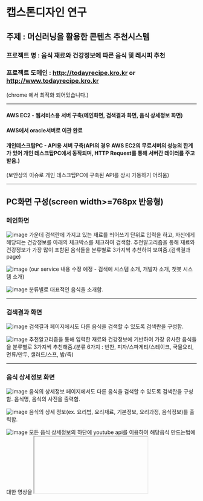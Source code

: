 # 캡스톤디자인 연구

## 주제 : 머신러닝을 활용한 콘텐츠 추천시스템
### 프로젝트 명 : 음식 재료와 건강정보에 따른 음식 및 레시피 추천

### 프로젝트 도메인 : http://todayrecipe.kro.kr or http://www.todayrecipe.kro.kr
(chrome 에서 최적화 되어있습니다.)

---

#### AWS EC2 - 웹서비스용 서버 구축(메인화면, 검색결과 화면, 음식 상세정보 화면) 
#### AWS에서 oracle서버로 이관 완료
#### 개인데스크탑PC - API용 서버 구축(API의 경우 AWS EC2의 무료서버의 성능의 한계가 있어 개인 데스크탑PC에서 동작되며, HTTP Request를 통해 서버간 데이터를 주고 받음.)
(보안상의 이슈로 개인 데스크탑PC에 구축된 API를 상시 가동하기 어려움)

---

## PC화면 구성(screen width>=768px 반응형)
### 메인화면
![image](https://user-images.githubusercontent.com/22045179/114431281-48c60b80-9bfa-11eb-8801-c1c29ea0efc9.png)
가운데 검색란에 가지고 있는 재료를 띄어쓰기 단위로 입력을 하고, 자신에게 해당되는 건강정보를 아래의 체크박스를 체크하여 검색함.
추천알고리즘을 통해 재료와 건강정보가 가장 많이 포함된 음식들을 분류별로 3가지씩 추천하여 보여줌.(검색결과 page)

![image](https://user-images.githubusercontent.com/22045179/114431378-66937080-9bfa-11eb-920b-cb9cec80ea4c.png)
(our service 내용 수정 예정 - 검색에 시스템 소개, 개발자 소개, 챗봇 시스템 소개)

![image](https://user-images.githubusercontent.com/22045179/114431480-7d39c780-9bfa-11eb-9439-08fff6f83ede.png)
분류별로 대표적인 음식을 소개함.

---

### 검색결과 화면
![image](https://user-images.githubusercontent.com/22045179/114432287-7bbccf00-9bfb-11eb-961a-b243f6f24f26.png)
검색결과 페이지에서도 다른 음식을 검색할 수 있도록 검색란을 구성함.

![image](https://user-images.githubusercontent.com/22045179/114432439-a870e680-9bfb-11eb-8ccf-3a5c24f5ea06.png)
추천알고리즘을 통해 입력한 재료와 건강정보에 기반하여 가장 유사한 음식들을 분류별로 3가지씩 추천해줌.(분류 6가지 : 반찬, 피자/스파게티/스테이크, 국물요리, 면류/만두, 샐러드/스프, 밥/죽)

---

### 음식 상세정보 화면
![image](https://user-images.githubusercontent.com/22045179/114432865-1ae1c680-9bfc-11eb-8ed3-e5f8f814e169.png)
음식의 상세정보 페이지에서도 다른 음식을 검색할 수 있도록 검색란을 구성함.
음식명, 음식의 사진을 출력함.

![image](https://user-images.githubusercontent.com/22045179/114432994-42389380-9bfc-11eb-809c-0a7e0e45639a.png)
음식의 상세 정보(ex. 요리법, 요리재료, 기본정보, 요리과정, 음식정보)를 출력함.

![image](https://user-images.githubusercontent.com/22045179/114433243-8f1c6a00-9bfc-11eb-9ae9-7b264cc2973f.png)
모든 음식 상세정보의 하단에 youtube api를 이용하여 해당음식 만드는법에 대한 영상을 <iframe>으로 출력.
  
---

### 챗봇
재료의 상세 위주의 챗봇 시스템
재료에 대하여 자세히 알고 싶은 내용을 질문하면 NLP를 이용하여 질문의 핵심 재료를 찾고 미리 구성된 DB에 해당 재료가 있으면 DB의 문단에서 MRC를 이용하여 질문에 대한 답을 추론하여 사용자에게 출력하고, 미리 구성된 DB에 없다면 WIKIQA API를 이용하여 위키백과에서 답을 추론함.(사용된 open api : https://aiopen.etri.re.kr/)

![image](https://user-images.githubusercontent.com/22045179/114434760-54b3cc80-9bfe-11eb-9a8c-fe2c1fdf8da4.png)
우측 하단의 챗봇 버튼을 클릭하면 챗봇을 채팅방을 열 수 있음.
많은 홈페이지들이 챗봇버튼을 우측 하단에 위치시켰기 때문에 이 프로젝트에도 우측 하단에 자리함.(화면 스크롤시 우측 하단 위치에 고정되어 위치하여 있음)
X버튼 클릭시 채팅방 사라짐.

![image](https://user-images.githubusercontent.com/22045179/114434901-83ca3e00-9bfe-11eb-891d-294f7df82671.png)
NLP와 MRC를 이용하였기 때문에 질문의 형식을 다양하게 할 수 있음. (EX. 감자의 보관법은? | 감자 보관법은 뭐야? | 감자 보관법 | 감자 보관하는 방법알려줘 등등)

![image](https://user-images.githubusercontent.com/22045179/114435595-4ade9900-9bff-11eb-8609-7d8def71ccce.png)
채팅방의 형식으로 사용자가 한 질문과 그에 대한 대답을 출력함.

![image](https://user-images.githubusercontent.com/22045179/114435710-6fd30c00-9bff-11eb-9752-475fee5fe0c5.png)
채팅방처럼 계속하여 질문 할 수 있고, 전에 질문한 것들과 답들을 스크롤하여 볼 수 있음.

---

## 모바일화면 구성(screen width<=767px 반응형)
### 메인화면
![image](https://user-images.githubusercontent.com/22045179/114436658-8f1e6900-9c00-11eb-9761-d3cf5bd110de.png)
![image](https://user-images.githubusercontent.com/22045179/114436700-9e9db200-9c00-11eb-8e17-7298b70ec5e2.png)
![image](https://user-images.githubusercontent.com/22045179/114436749-ae1cfb00-9c00-11eb-89be-dbdb674d9049.png)

---

### 검색결과 화면
![image](https://user-images.githubusercontent.com/22045179/114436934-e4f31100-9c00-11eb-8ed7-35feac35a275.png)
![image](https://user-images.githubusercontent.com/22045179/114436978-f0463c80-9c00-11eb-9206-f3e89daedba7.png)

---

### 음식 상세정보 화면
![image](https://user-images.githubusercontent.com/22045179/114437040-03590c80-9c01-11eb-8698-bae8a6b39805.png)
![image](https://user-images.githubusercontent.com/22045179/114437084-0f44ce80-9c01-11eb-94f2-b1a76a246aa7.png)
![image](https://user-images.githubusercontent.com/22045179/114437137-1bc92700-9c01-11eb-9403-bb71fa5dee5b.png)

---

### 챗봇
![image](https://user-images.githubusercontent.com/22045179/114437313-5632c400-9c01-11eb-9a9b-43f2ada11a5b.png)

---

## API
### 추천알고리즘 API
![image](https://user-images.githubusercontent.com/22045179/114438748-1ec51700-9c03-11eb-8c15-f616b1939dbd.png)
사용자가 검색을 하면 추천알고리즘 API 서버에 검색 내역이 기록됨.

![image](https://user-images.githubusercontent.com/22045179/114438964-62b81c00-9c03-11eb-85ab-31cee76ce3cb.png)
(bad : 건강정보 체크박스를 선택하지 않은 경우, good : 건강정보 체크박스를 선택한 경우)
(흰박스의 경우 ip주소가 쓰여져 있어 가림)

---

### 실시간 음식 상세정보 크롤링, YOUTUBE관련 동영상 검색 API
![image](https://user-images.githubusercontent.com/22045179/114439532-0a354e80-9c04-11eb-8499-66eb0b081433.png)
검색결과 페이지에서 상세정보를 알고자 하는 음식명을 누르면 상세정보 페이지로 이동되면서 API호출
API호출시 해당 음식의 ID값으로 네이버 지식백과에서 내용 크롤링 후 사용자에게 출력
![image](https://user-images.githubusercontent.com/22045179/114440679-62b91b80-9c05-11eb-9358-183aa3744569.png)
(흰박스의 경우 ip주소가 쓰여져 있어 가림)

![image](https://user-images.githubusercontent.com/22045179/114439973-90519500-9c04-11eb-8b2e-fee6745479eb.png)
![image](https://user-images.githubusercontent.com/22045179/114440007-99426680-9c04-11eb-8b66-bcfba1e6d049.png)
![image](https://user-images.githubusercontent.com/22045179/114440471-271e5180-9c05-11eb-9d5e-a54164c52782.png)

![image](https://user-images.githubusercontent.com/22045179/114440038-a1020b00-9c04-11eb-8ceb-d0266adc9149.png)
YOUTUBE 키워드 검색 API를 통해 "음식명+만들기" 로 API에 검색하여 상위의 동영상을 사용자에게 출력

![image](https://user-images.githubusercontent.com/22045179/114440197-cf7fe600-9c04-11eb-9d23-f24feed30a52.png)

---

### 챗봇 API
![image](https://user-images.githubusercontent.com/22045179/114441009-cfccb100-9c05-11eb-9780-62067c8670ee.png)

![image](https://user-images.githubusercontent.com/22045179/114441083-e541db00-9c05-11eb-80aa-597c43e4c928.png)
(흰박스의 경우 ip주소가 쓰여져 있어 가림)

재료에 대하여 자세히 알고 싶은 내용을 질문하면 NLP를 이용하여 질문의 핵심 재료를 찾고 미리 구성된 DB에 해당 재료가 있으면 DB의 문단에서 MRC를 이용하여 질문에 대한 답을 추론하여 사용자에게 출력하고, 미리 구성된 DB에 없다면 WIKIQA API를 이용하여 위키백과에서 답을 추론함.(사용된 open api : https://aiopen.etri.re.kr/)
CMD의 #################    0.903696114115064    ################## => 유사도측정 결과 값
이 값이 0.9이상이면 DB에 사용자가 검색한 재료에 대한 내용이 있음.
0.9이하라면 DB에 해당 내용이 없어 WIKIQA API를 통해 답을 추론함.
